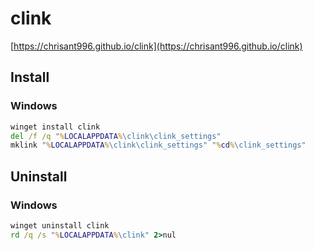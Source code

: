 # clink

[https://chrisant996.github.io/clink](https://chrisant996.github.io/clink)

## Install

### Windows

```bat
winget install clink
del /f /q "%LOCALAPPDATA%\clink\clink_settings"
mklink "%LOCALAPPDATA%\clink\clink_settings" "%cd%\clink_settings"
```

## Uninstall

### Windows

```bat
winget uninstall clink
rd /q /s "%LOCALAPPDATA%\clink" 2>nul
```
